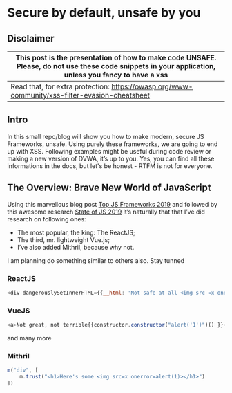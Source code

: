 # Secure by default, unsafe by you

## Disclaimer
|This post is the presentation of how to make code **UNSAFE**. Please, do not use these code snippets in your application, unless you fancy to have a xss|
|---------------------------------------------------------------------------------------------------------------------------------------------------------------------------------------------- |
|Read that, for extra protection: https://owasp.org/www-community/xss-filter-evasion-cheatsheet|


## Intro
In this small repo/blog will show you how to make modern, secure JS Frameworks, unsafe. Using purely these frameworks, we are going to end up with XSS. Following examples might be useful during code review or making a new version of DVWA, it’s up to you. Yes, you can find all these informations in the docs, but let's be honest - RTFM is not for everyone. 


## The Overview: Brave New World of JavaScript  
Using this marvellous blog post [Top JS Frameworks 2019](https://medium.com/javascript-scene/top-javascript-frameworks-and-topics-to-learn-in-2019-b4142f38df20) and followed by this awesome research [State of JS 2019](https://2019.stateofjs.com/front-end-frameworks/) it’s naturally that that I’ve did research on following ones: 

* The most popular, the king: The ReactJS; 
* The third, mr. lightweight Vue.js;
* I’ve also added Mithril, because why not.

I am planning do something similar to others also. Stay tunned

### ReactJS

```javascript
<div dangerouslySetInnerHTML={{__html: 'Not safe at all <img src =x onerror=alert(1)>'}} />
```

### VueJS

```javascript
<a>Not great, not terrible{{constructor.constructor("alert('1')")() }}<a>
```
and many more

### Mithril

```javascript
m("div", [
    m.trust("<h1>Here's some <img src=x onerror=alert(1)></h1>")
])
```
